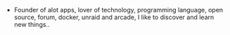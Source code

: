 - Founder of alot apps, lover of technology, programming language, open source, forum, docker, unraid and arcade, I like to discover and learn new things..
  <br>






































































































































































































































































































































































































































